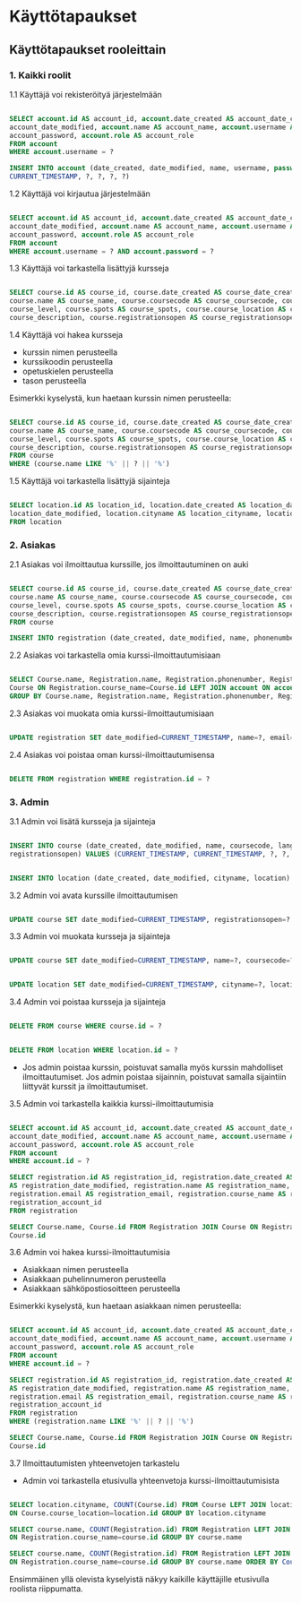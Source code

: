 # Käyttötapaukset

## Käyttötapaukset rooleittain

### 1. Kaikki roolit

1.1 Käyttäjä voi rekisteröityä järjestelmään

~~~~sql

SELECT account.id AS account_id, account.date_created AS account_date_created, account.date_modified AS
account_date_modified, account.name AS account_name, account.username AS account_username, account.password AS
account_password, account.role AS account_role 
FROM account 
WHERE account.username = ?

INSERT INTO account (date_created, date_modified, name, username, password, role) VALUES (CURRENT_TIMESTAMP, 
CURRENT_TIMESTAMP, ?, ?, ?, ?)

~~~~

1.2 Käyttäjä voi kirjautua järjestelmään

~~~~sql

SELECT account.id AS account_id, account.date_created AS account_date_created, account.date_modified AS 
account_date_modified, account.name AS account_name, account.username AS account_username, account.password AS 
account_password, account.role AS account_role 
FROM account 
WHERE account.username = ? AND account.password = ?

~~~~

1.3 Käyttäjä voi tarkastella lisättyjä kursseja

~~~~sql

SELECT course.id AS course_id, course.date_created AS course_date_created, course.date_modified AS course_date_modified,
course.name AS course_name, course.coursecode AS course_coursecode, course.language AS course_language, course.level AS
course_level, course.spots AS course_spots, course.course_location AS course_course_location, course.description AS
course_description, course.registrationsopen AS course_registrationsopen FROM course

~~~~

1.4 Käyttäjä voi hakea kursseja
  - kurssin nimen perusteella
  - kurssikoodin perusteella
  - opetuskielen perusteella
  - tason perusteella
  
Esimerkki kyselystä, kun haetaan kurssin nimen perusteella:

~~~~sql

SELECT course.id AS course_id, course.date_created AS course_date_created, course.date_modified AS course_date_modified, 
course.name AS course_name, course.coursecode AS course_coursecode, course.language AS course_language, course.level AS 
course_level, course.spots AS course_spots, course.course_location AS course_course_location, course.description AS 
course_description, course.registrationsopen AS course_registrationsopen 
FROM course 
WHERE (course.name LIKE '%' || ? || '%')

~~~~

1.5 Käyttäjä voi tarkastella lisättyjä sijainteja

~~~~sql

SELECT location.id AS location_id, location.date_created AS location_date_created, location.date_modified AS 
location_date_modified, location.cityname AS location_cityname, location.location AS location_location 
FROM location

~~~~

### 2. Asiakas
  
2.1 Asiakas voi ilmoittautua kurssille, jos ilmoittautuminen on auki

~~~~sql

SELECT course.id AS course_id, course.date_created AS course_date_created, course.date_modified AS course_date_modified, 
course.name AS course_name, course.coursecode AS course_coursecode, course.language AS course_language, course.level AS 
course_level, course.spots AS course_spots, course.course_location AS course_course_location, course.description AS 
course_description, course.registrationsopen AS course_registrationsopen 
FROM course

INSERT INTO registration (date_created, date_modified, name, phonenumber, email, course_name, account_id) VALUES (CURRENT_TIMESTAMP, CURRENT_TIMESTAMP, ?, ?, ?, ?, ?)

~~~~

2.2 Asiakas voi tarkastella omia kurssi-ilmoittautumisiaan

~~~~sql

SELECT Course.name, Registration.name, Registration.phonenumber, Registration.email, Registration.id FROM Registration JOIN 
Course ON Registration.course_name=Course.id LEFT JOIN account ON account.id=Registration.account_id WHERE account.id = ? 
GROUP BY Course.name, Registration.name, Registration.phonenumber, Registration.email, Registration.id

~~~~

2.3 Asiakas voi muokata omia kurssi-ilmoittautumisiaan

~~~~sql

UPDATE registration SET date_modified=CURRENT_TIMESTAMP, name=?, email=? WHERE registration.id = ?

~~~~

2.4 Asiakas voi poistaa oman kurssi-ilmoittautumisensa

~~~~sql

DELETE FROM registration WHERE registration.id = ?

~~~~

### 3. Admin

3.1 Admin voi lisätä kursseja ja sijainteja

~~~~sql

INSERT INTO course (date_created, date_modified, name, coursecode, language, level, spots, course_location, description, 
registrationsopen) VALUES (CURRENT_TIMESTAMP, CURRENT_TIMESTAMP, ?, ?, ?, ?, ?, ?, ?, ?)

~~~~

~~~~sql

INSERT INTO location (date_created, date_modified, cityname, location) VALUES (CURRENT_TIMESTAMP, CURRENT_TIMESTAMP, ?, ?)

~~~~

3.2 Admin voi avata kurssille ilmoittautumisen

~~~~sql

UPDATE course SET date_modified=CURRENT_TIMESTAMP, registrationsopen=? WHERE course.id = ?

~~~~

3.3 Admin voi muokata kursseja ja sijainteja

~~~~sql

UPDATE course SET date_modified=CURRENT_TIMESTAMP, name=?, coursecode=?, language=?, level=?, spots=?, registrationsopen=? WHERE course.id = ?

~~~~

~~~~sql

UPDATE location SET date_modified=CURRENT_TIMESTAMP, cityname=?, location=? WHERE location.id = ?

~~~~

3.4 Admin voi poistaa kursseja ja sijainteja

~~~~sql

DELETE FROM course WHERE course.id = ?

~~~~

~~~~sql

DELETE FROM location WHERE location.id = ?

~~~~

- Jos admin poistaa kurssin, poistuvat samalla myös kurssin mahdolliset ilmoittautumiset. Jos admin poistaa sijainnin, poistuvat samalla sijaintiin liittyvät kurssit ja ilmoittautumiset.

3.5 Admin voi tarkastella kaikkia kurssi-ilmoittautumisia

~~~~sql

SELECT account.id AS account_id, account.date_created AS account_date_created, account.date_modified AS 
account_date_modified, account.name AS account_name, account.username AS account_username, account.password AS 
account_password, account.role AS account_role 
FROM account 
WHERE account.id = ?

SELECT registration.id AS registration_id, registration.date_created AS registration_date_created, registration.date_modified 
AS registration_date_modified, registration.name AS registration_name, registration.phonenumber AS registration_phonenumber, 
registration.email AS registration_email, registration.course_name AS registration_course_name, registration.account_id AS 
registration_account_id 
FROM registration

SELECT Course.name, Course.id FROM Registration JOIN Course ON Registration.course_name=Course.id GROUP BY Course.name, 
Course.id

~~~~

3.6 Admin voi hakea kurssi-ilmoittautumisia
  - Asiakkaan nimen perusteella
  - Asiakkaan puhelinnumeron perusteella
  - Asiakkaan sähköpostiosoitteen perusteella
  
Esimerkki kyselystä, kun haetaan asiakkaan nimen perusteella:

~~~~sql

SELECT account.id AS account_id, account.date_created AS account_date_created, account.date_modified AS 
account_date_modified, account.name AS account_name, account.username AS account_username, account.password AS 
account_password, account.role AS account_role 
FROM account 
WHERE account.id = ?

SELECT registration.id AS registration_id, registration.date_created AS registration_date_created, registration.date_modified 
AS registration_date_modified, registration.name AS registration_name, registration.phonenumber AS registration_phonenumber, 
registration.email AS registration_email, registration.course_name AS registration_course_name, registration.account_id AS 
registration_account_id 
FROM registration 
WHERE (registration.name LIKE '%' || ? || '%')

SELECT Course.name, Course.id FROM Registration JOIN Course ON Registration.course_name=Course.id BY Course.name, 
Course.id

~~~~

3.7 Ilmoittautumisten yhteenvetojen tarkastelu

- Admin voi tarkastella etusivulla yhteenvetoja kurssi-ilmoittautumisista

~~~~sql

SELECT location.cityname, COUNT(Course.id) FROM Course LEFT JOIN location 
ON Course.course_location=location.id GROUP BY location.cityname

SELECT course.name, COUNT(Registration.id) FROM Registration LEFT JOIN course 
ON Registration.course_name=course.id GROUP BY course.name

SELECT course.name, COUNT(Registration.id) FROM Registration LEFT JOIN course 
ON Registration.course_name=course.id GROUP BY course.name ORDER BY Count(Registration.id) DESC LIMIT 3

~~~~

Ensimmäinen yllä olevista kyselyistä näkyy kaikille käyttäjille etusivulla roolista riippumatta.
